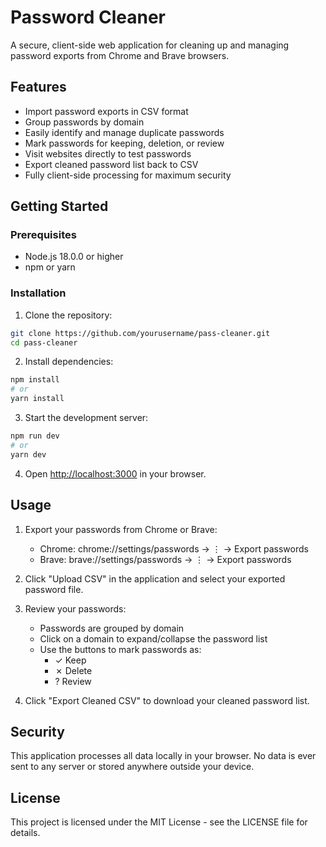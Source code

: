 # Password Cleaner

A secure, client-side web application for cleaning up and managing password exports from Chrome and Brave browsers.

## Features

- Import password exports in CSV format
- Group passwords by domain
- Easily identify and manage duplicate passwords
- Mark passwords for keeping, deletion, or review
- Visit websites directly to test passwords
- Export cleaned password list back to CSV
- Fully client-side processing for maximum security

## Getting Started

### Prerequisites

- Node.js 18.0.0 or higher
- npm or yarn

### Installation

1. Clone the repository:
```bash
git clone https://github.com/yourusername/pass-cleaner.git
cd pass-cleaner
```

2. Install dependencies:
```bash
npm install
# or
yarn install
```

3. Start the development server:
```bash
npm run dev
# or
yarn dev
```

4. Open [http://localhost:3000](http://localhost:3000) in your browser.

## Usage

1. Export your passwords from Chrome or Brave:
   - Chrome: chrome://settings/passwords → ⋮ → Export passwords
   - Brave: brave://settings/passwords → ⋮ → Export passwords

2. Click "Upload CSV" in the application and select your exported password file.

3. Review your passwords:
   - Passwords are grouped by domain
   - Click on a domain to expand/collapse the password list
   - Use the buttons to mark passwords as:
     - ✓ Keep
     - ✗ Delete
     - ? Review

4. Click "Export Cleaned CSV" to download your cleaned password list.

## Security

This application processes all data locally in your browser. No data is ever sent to any server or stored anywhere outside your device.

## License

This project is licensed under the MIT License - see the LICENSE file for details.
